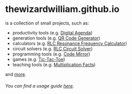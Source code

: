 # thewizardwilliam.github.io
is a collection of small projects, such as:
<ul>
  <li>productivity tools (e.g. <a href="https://thewizardwilliam.github.io/Agenda.html" target="_blank">Digital Agenda</a>)</li>
  <li>generation tools (e.g. <a href="https://thewizardwilliam.github.io/QR%20Code%20Generator.html">QR Code Generator</a>)</li>
  <li>calculators (e.g. <a href="https://thewizardwilliam.github.io/ResFre.html">RLC Resonance Frequency Calculator</a>)</li>
  <li>circuit solvers (e.g. <a href="https://thewizardwilliam.github.io/RLC.html">RLC Circuit Solver</a>)</li>
  <li>programming tools (e.g. <a href="https://thewizardwilliam.github.io/codemirror.html">Code Mirror</a>)</li>
  <li>games (e.g. <a href="https://thewizardwilliam.github.io/Tic-Tac-Toe.html">Tic-Tac-Toe</a>)</li>
  <li>teaching tools (e.g. <a href="https://thewizardwilliam.github.io/Multiplication Facts.html">Multiplication Facts</a>)</li>
</ul>

and <a href="https://thewizardwilliam.github.io">more</a>.


###### You can find a usage guide <a href="about/guide.html">here</a>.
